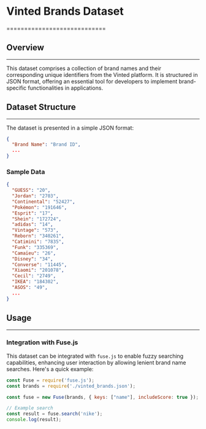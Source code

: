 # Vinted Brands Dataset
============================

## Overview
--------

This dataset comprises a collection of brand names and their corresponding unique identifiers from the Vinted platform. It is structured in JSON format, offering an essential tool for developers to implement brand-specific functionalities in applications.

## Dataset Structure
-----------------

The dataset is presented in a simple JSON format:

```json
{
  "Brand Name": "Brand ID",
  ...
}
```

### Sample Data

```json
{
  "GUESS": "20",
  "Jordan": "2703",
  "Continental": "52427",
  "Pokémon": "191646",
  "Esprit": "17",
  "Shein": "172724",
  "adidas": "14",
  "Vintage": "573",
  "Reborn": "340261",
  "Catimini": "7835",
  "Funk": "335369",
  "Camaïeu": "26",
  "Disney": "34",
  "Converse": "11445",
  "Xiaomi": "201078",
  "Cecil": "2749",
  "IKEA": "184302",
  "ASOS": "49",
  ...
}
```

## Usage
-----

### Integration with Fuse.js

This dataset can be integrated with `fuse.js` to enable fuzzy searching capabilities, enhancing user interaction by allowing lenient brand name searches. Here's a quick example:

```javascript
const Fuse = require('fuse.js');
const brands = require('./vinted_brands.json');

const fuse = new Fuse(brands, { keys: ["name"], includeScore: true });

// Example search
const result = fuse.search('nike');
console.log(result);
```

